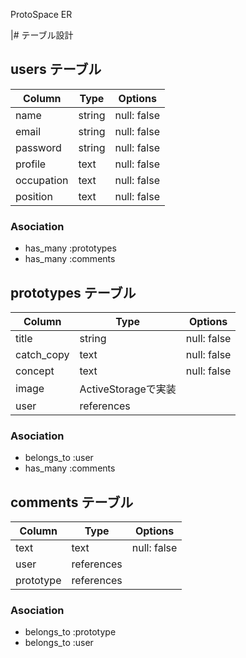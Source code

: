 ProtoSpace ER

|# テーブル設計

## users テーブル

| Column     | Type   | Options     |
| ---------- | ------ | ----------- |
| name       | string | null: false |
| email      | string | null: false |
| password   | string | null: false |
| profile    | text   | null: false |
| occupation | text   | null: false |
| position   | text   | null: false |


### Asociation

- has_many :prototypes
- has_many :comments


## prototypes テーブル

| Column     | Type   | Options     |
| ---------- | ------ | ----------- |
| title      | string | null: false |
| catch_copy | text   | null: false |
| concept    | text   | null: false |
| image      | ActiveStorageで実装   |
| user       | references |         |


### Asociation

- belongs_to :user
- has_many :comments


## comments テーブル

| Column     | Type   | Options     |
| ---------- | ------ | ----------- |
| text       | text   | null: false |
| user       | references |         |
| prototype  | references |         |



### Asociation

- belongs_to :prototype
- belongs_to :user